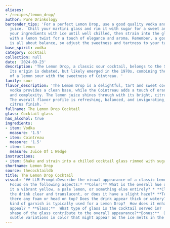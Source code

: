 ```yaml
---
aliases:
- /recipes/lemon_drop/
author: Pure Drinkology
bartender_tips: 'For a perfect Lemon Drop, use a good quality vodka and fresh lemon
  juice.  Chill your martini glass and rim it with sugar for a sweet and tart contrast.  Shake
  your ingredients with ice until well chilled, then strain into the glass.  Garnish
  with a lemon twist for a touch of elegance and aroma. Remember, a good Lemon Drop
  is all about balance, so adjust the sweetness and tartness to your taste. '
base_spirit: vodka
category: cocktail
collection: null
date: '2024-09-23'
description: 'The Lemon Drop, a classic sour cocktail, belongs to the Sour family.
  Its origin is debated, but likely emerged in the 1970s, combining the sharp citrus
  of a lemon sour with the sweetness of Cointreau. '
family: sour
flavor_description: 'The Lemon Drop is a delightful, tart and sweet cocktail. The
  vodka provides a clean base, while the Cointreau adds a touch of orange sweetness
  and complexity. The lemon juice shines through with its bright, citrusy acidity.
  The overall flavor profile is refreshing, balanced, and invigorating, with a lingering
  citrus finish. '
fullname: The Lemon Drop Cocktail
glass: Cocktail glass
has_alcohol: true
ingredients:
- item: Vodka
  measure: '1.5'
- item: Cointreau
  measure: '1.5'
- item: Lemon
  measure: Juice Of 1 Wedge
instructions:
- item: Shake and strain into a chilled cocktail glass rimmed with sugar.
shortname: Lemon Drop
source: thecocktaildb
title: The Lemon Drop Cocktail
visual: '## LLM Prompt:Describe the visual appearance of a classic Lemon Drop cocktail.
  Focus on the following aspects:* **Color:** What is the overall hue of the cocktail?  Is
  it a vibrant yellow, a pale lemon, or something else entirely? * **Clarity:** Is
  the drink clear and translucent, or does it have a slight haze?* **Texture:** Is
  there any foam or head on top? Does the drink appear thick or watery?* **Garnish:**  What
  kind of garnish is typically used for a Lemon Drop?  How does it enhance the visual
  appeal? * **Glass:**  What type of glass is the cocktail served in?  How does the
  shape of the glass contribute to the overall appearance?**Bonus:**  Describe the
  subtle variations in color that might appear as the ice melts in the drink. '
---
```



